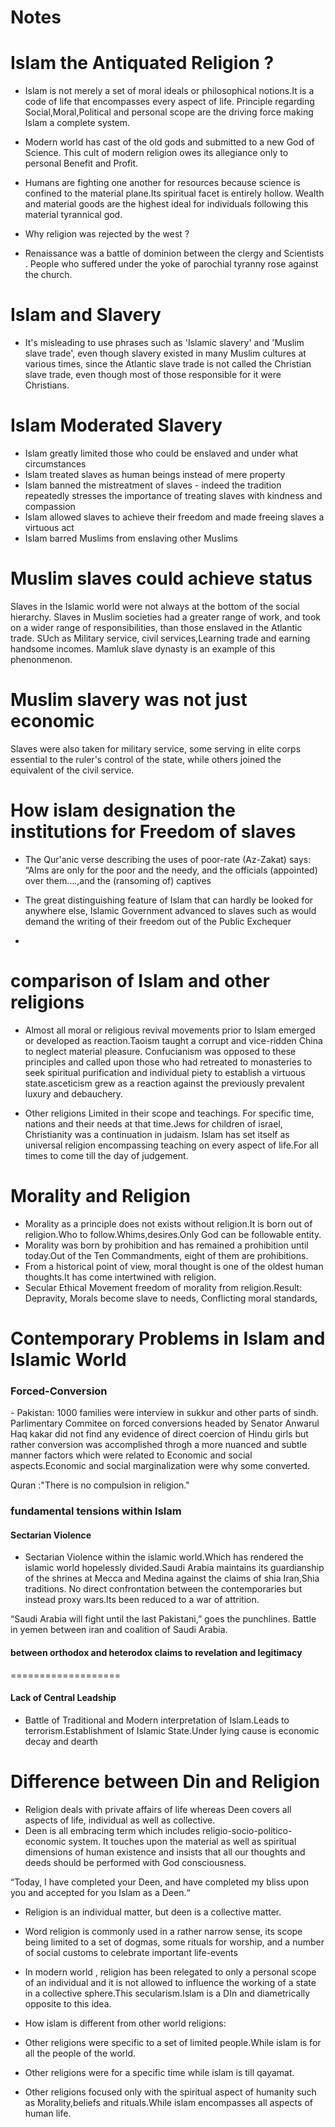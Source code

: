 # Notes


# Islam the Antiquated Religion ?

- Islam is not merely a set of moral ideals or philosophical notions.It is a code of life that encompasses every aspect of life. Principle regarding Social,Moral,Political and personal scope are the driving force making Islam a complete system.
- Modern world has cast of the old gods and submitted to a new God of Science. This cult of modern religion owes its allegiance only to personal Benefit and Profit.
- Humans are fighting one another for resources because science is confined to the material plane.Its spiritual facet is entirely hollow. Wealth and material goods are the highest ideal for individuals following this material tyrannical god.

- Why religion was rejected by the west ?
- Renaissance was a battle of dominion between the clergy and Scientists . People who suffered under the yoke of parochial tyranny rose against the church.

# Islam and Slavery

- It's misleading to use phrases such as 'Islamic slavery' and 'Muslim slave trade', even though slavery existed in many Muslim cultures at various times, since the Atlantic slave trade is not called the Christian slave trade, even though most of those responsible for it were Christians.
# Islam Moderated Slavery
- Islam greatly limited those who could be enslaved and under what circumstances
- Islam treated slaves as human beings instead of mere property
- Islam banned the mistreatment of slaves - indeed the tradition repeatedly stresses the importance of treating slaves with kindness and compassion
- Islam allowed slaves to achieve their freedom and made freeing slaves a virtuous act
- Islam barred Muslims from enslaving other Muslims


# Muslim slaves could achieve status

Slaves in the Islamic world were not always at the bottom of the social hierarchy. Slaves in Muslim societies had a greater range of work, and took on a wider range of responsibilities, than those enslaved in the Atlantic trade. SUch as Military service,
civil services,Learning trade and earning handsome incomes. Mamluk slave dynasty is an example of this phenonmenon.

# Muslim slavery was not just economic

Slaves were also taken for military service, some serving in elite corps essential to the ruler's control of the state, while others joined the equivalent of the civil service.


# How islam designation the institutions for Freedom of slaves

-  The Qur'anic verse describing the uses of poor-rate (Az-Zakat) says:
“Alms are only for the poor and the needy, and the officials (appointed) over them….,and
the (ransoming of) captives

- The great distinguishing feature of Islam that can hardly be looked for anywhere else, Islamic Government advanced to slaves such as would demand the writing of their freedom out of the Public Exchequer

-

#  comparison of Islam and other religions
- Almost all moral or religious revival movements prior to Islam emerged or developed as reaction.Taoism taught a corrupt and vice-ridden China to neglect material pleasure. Confucianism was opposed to these principles and called upon those who had retreated to monasteries to seek spiritual purification and individual piety to establish a virtuous state.asceticism grew as a reaction against the previously prevalent luxury and debauchery.

- Other religions Limited in their scope and teachings. For specific time, nations and their needs at that time.Jews for children of israel, Christianity was a continuation in judaism. Islam has set itself as universal religion encompassing teaching on every aspect of life.For all times to come till the day of judgement.


# Morality and Religion
- Morality as a principle does not exists without religion.It is born out of religion.Who to follow.Whims,desires.Only God can be followable entity.
- Morality was born by prohibition and has remained a prohibition until today.Out of the Ten Commandments, eight of them are prohibitions.
- From a historical point of view, moral thought is one of the oldest human thoughts.It has come intertwined with religion.
- Secular Ethical Movement freedom of morality from religion.Result: Depravity, Morals become slave to needs, Conflicting moral standards,

# Contemporary Problems in Islam and Islamic World
<h3>Forced-Conversion</h3>
- Pakistan: 1000 families were interview in sukkur and other parts of sindh. Parlimentary Commitee on forced conversions headed by Senator Anwarul Haq kakar did not find any evidence of direct coercion of Hindu girls but rather conversion was accomplished throgh a more nuanced and subtle manner factors which were related to Economic and social aspects.Economic and social marginalization were why some converted.

Quran :"There is no compulsion in religion."

<h3>fundamental tensions within Islam</h3>

<h4>Sectarian Violence</h4>

- Sectarian Violence within the islamic world.Which has rendered the islamic world hopelessly divided.Saudi Arabia maintains its guardianship of the shrines at Mecca and Medina against the claims of shia Iran,Shia traditions. No direct confrontation between the contemporaries but instead proxy wars.Its been reduced to a war of attrition.

“Saudi Arabia will fight until the last Pakistani,” goes the punchlines.
Battle in yemen between iran and coalition of Saudi Arabia.

<h4>between orthodox and heterodox claims to revelation and legitimacy</h4>
===================
<h4>Lack of Central Leadship</h4>

- Battle of Traditional and Modern interpretation of Islam.Leads to terrorism.Establishment of Islamic State.Under lying cause is economic decay and dearth


# Difference between Din and Religion

- Religion deals with private affairs of  life  whereas  Deen  covers  all  aspects  of  life,  individual  as  well  as collective.
- Deen  is  all  embracing  term  which  includes religio-socio-politico-economic  system.  It  touches  upon  the  material  as well  as  spiritual  dimensions  of  human  existence  and  insists  that  all  our thoughts and deeds should be performed with God consciousness.

“Today, I have completed your Deen, and have completed my bliss upon you and accepted for you Islam as a Deen.“

- Religion is an individual matter, but deen is a collective matter.
- Word religion  is  commonly  used  in  a  rather  narrow  sense,  its  scope  being limited  to  a  set  of  dogmas,  some  rituals  for  worship,  and  a  number  of social customs to celebrate important life-events

- In modern world , religion has been relegated to only a personal scope of an individual and it is not allowed to influence the working of a state in a collective sphere.This secularism.Islam is a DIn and diametrically opposite to this idea.


- How islam is different from other world religions:
- Other religions were specific to a set of limited people.While islam is for all the people of the world.
- Other religions were for a specific time while islam is till qayamat.
- Other religions focused only with the spiritual aspect of humanity such as Morality,beliefs and rituals.While islam encompasses all aspects of human life.

